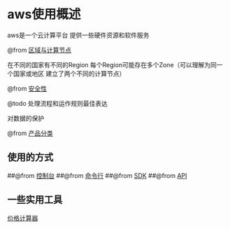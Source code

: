 # aws使用概述
aws是一个云计算平台 提供一些硬件资源和软件服务

@from [区域与计算节点](http://docs.aws.amazon.com/gettingstarted/latest/awsgsg-intro/gsg-aws-what-services-first.html#gsg-aws-infrastructure)

在不同的国家有不同的Region 
每个Region可能存在多个Zone（可以理解为同一个国家或地区 建立了两个不同的计算节点）

@from [安全性](http://docs.aws.amazon.com/gettingstarted/latest/awsgsg-intro/gsg-aws-what-services-first.html#gsg-aws-security)

@todo 处理流程和运作规则最佳表达

对数据的保护

@from [产品分类](http://docs.aws.amazon.com/gettingstarted/latest/awsgsg-intro/gsg-aws-what-services-first.html#gsg-aws-services)

## 使用的方式 
##@from [控制台](http://docs.aws.amazon.com/awsconsolehelpdocs/latest/gsg/getting-started.html) 
##@from [命令行](http://docs.aws.amazon.com/cli/latest/userguide/)
##@from [SDK](https://aws.amazon.com/tools/#SDKs)
##@from [API](https://aws.amazon.com/documentation/)


## 一些实用工具
[价格计算器](https://calculator.s3.amazonaws.com/index.html)

